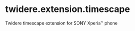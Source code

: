 twidere.extension.timescape
===========================

Twidere timescape extension for SONY Xperia™ phone